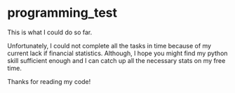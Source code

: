 # programming_test

This is what I could do so far.

Unfortunately, I could not complete all the tasks in time because of my current lack if financial statistics. 
Although, I hope you might find my python skill sufficient enough and I can catch up all the necessary stats on my free time.

Thanks for reading my code!
